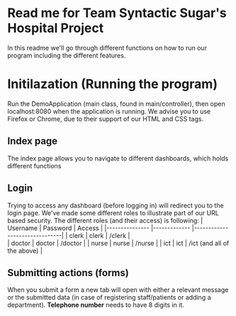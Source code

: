 # Read me for Team Syntactic Sugar's Hospital Project

In this readme we'll go through different functions on how to run our program including the different features.


# Initilazation (Running the program)

Run the DemoApplication (main class, found in main/controller), then open localhost:8080 when the application is running. We advise you to use Firefox or Chrome, due to their support of our HTML and CSS tags.   

## Index page

The index page allows you to navigate to different dashboards, which holds different functions

## Login

Trying to access any dashboard (before logging in) will redirect you to the login page. We've made some different roles to illustrate part of our URL based security.
The different roles (and their access) is following:
| Username 	        | Password 	    | Access                      	|
|---------------	|-------------  |-------------------------------|
| clerk    			| clerk    		| /clerk                      	|			
| doctor   		    | doctor   	    | /doctor                     	|
| nurse    			| nurse    		| /nurse                      	|
| ict      			| ict      		| /ict (and all of the above) 	|


## Submitting actions (forms)

When you submit a form a new tab will open with either a relevant message or the submitted data (in case of registering staff/patients or adding a department).
**Telephone number** needs to have 8 digits in it.